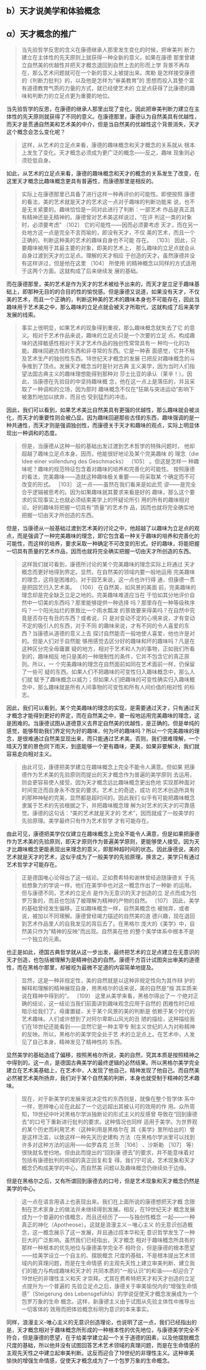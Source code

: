 <h2>b）天才说美学和体验概念</h2><h2>α）天才概念的推广</h2><blockquote data-pid="CgGC2ga3">当先验哲学反思的含义在康德继承人那里发生变化的时候，把审美判 断力建立在主体性的先天原则上就获得一种全新的意义。如果在康德 那里曾建立自然美的优越性并把天才概念退回到自然上去的形而上学 背景不再存在，那么艺术问题就可在一个新的意义上被提出来。席勒 是怎样接受康德的《判断力批判》的，以及他是怎样为“审美教育”的 思想而投入其整个富有道德教育气质的力量的方式，就已经使艺术的 立足点获得了比康德的趣味和判断力的立足点更为重要的地位。 </blockquote><p data-pid="9wizYUrG">当先验哲学的反思，在康德的继承人那里出现了变化，因此把审美判断力建立在主体性的先天原则就获得了不同的意义。在康德那里，康德认为自然美具有优越性，而天才是贯通自然美和艺术美的中介，但是当自然美的优越性这个背景消失，天才这个概念会怎么变化呢？</p><blockquote data-pid="2hH44dvC">这样，从艺术的立足点来看，康德的趣味概念和天才概念的关系就从 根本上发生了变化。天才概念必须成为更广泛的概念——反之，趣味 现象则必须贬低自身。</blockquote><p data-pid="8Keim4oO">如此，从艺术的立足点来看，康德的趣味概念和天才的概念的关系发生了改变，在这里天才概念比趣味概念更具有普遍性，而康德那里是相反的。</p><blockquote data-pid="2bOx_e3A">实际上在康德那里已具备了进行这样一种再评价的可能性。即使按照 康德的看法，美的艺术就是天才的艺术这一点对于趣味的判断功能来 说，也不是无关紧要的。趣味恰恰是一同对此进行了判断：一部艺术 作品是真正具有精神还是无精神的。康德曾对艺术美这样说过，“在评 判这一类的对象时，必须要考虑” 〔102〕 它的可能性——因而必须要考虑 天才，而在另一处地方这一点是完全不言而喻的，即没有天才，不仅 美的艺术，而且一个正确的、判断这种美的艺术的趣味自身也不可能 存在。 〔103〕 因此，只要趣味被用于其最主要的对象，即美的艺术上， 那么趣味的立足点就会从自身过渡到天才的立足点。理解的天才相应 于创造的天才。虽然康德并没有这样讲过，但是他在这里 〔104〕 所使用 的精神概念以同样的方式适用于这两个方面。这就构成了后来继续发 展的基础。 </blockquote><p data-pid="9wIokbs_">而在康德那里，美的艺术是作为天才的艺术被给予出来的，而天才是立足于趣味基础上，即那种无目的的合目的性的愉悦感。但是康德又说道，如果没有天才，不仅美的艺术，而且一个正确的，判断这种美的艺术的趣味本身也不可能存在，因此当趣味用于艺术美之中，那么趣味的立足点就会被天才所取代，这就构成了后来美学发展的线索。</p><blockquote data-pid="QjqxiFeg">事实上很明显，如果艺术的现象得到重视，那么趣味概念就失去了它 的意义。相对于艺术作品来说，趣味的立足点只是一个次要的立足 点。构成趣味的选择敏感性相对于天才艺术作品的独创性常常具有一 种均一化的功能。趣味回避古怪的东西和非寻常的东西。它是一种表 面感觉，它并不触及艺术生产的独创性东西。18世纪天才概念的发展 已把反对趣味概念的斗争推到了顶点。发展天才概念当时是针对古典 主义美学，因为当时人们指望法国古典主义的趣味理想能得到那种对 莎士比亚的承认（莱辛！）。因此，当康德在先验目的中坚持趣味概 念，他在这一点上是落伍的，并且采取了一种调和的立场，因为那时 趣味概念不仅在“狂飙与突进运动”影响下被激烈地加以摈弃，而且也 受到猛烈的冲击。</blockquote><p data-pid="Tkahq9AD">因此，我们可以看到，如果艺术美比自然美具有更强的优越性，那么趣味就会被淡化，而天才的重要性则会被凸显。因为趣味回避那些古怪的东西，趣味强调的是一种共通性，而天才则是强调独创性，而康德关于天才和趣味的观点，实际上明显体现出一种调和的态度。</p><blockquote data-pid="zByE5SJi">但是，当康德从这种一般的基础出发过渡到艺术哲学的特殊问题时， 他却超越了趣味立足点本身。因而，他能很好地论及某个完美趣味 的 理念（die Idee einer vollendung des Geschmacks） 〔105〕 。但这是怎样一 种趣味呢？趣味的规范特征包含着对趣味的培养和完善化的可能性。 按照康德的看法，完美趣味——造就这种趣味极关重要——将采取某 个确定而不可改变的形式。 ［103］ 这一点——虽然在我们看来是如此荒 谬——是完全合乎逻辑被思考的。因为如果趣味就其要求来看是好的 趣味，那么这个要求的实现事实上也就必须结束美学上的怀疑论所引 用的所有的趣味相对论。好的趣味将把握一切具有“质量”的艺术作 品，因而也就将完全确实地把握一切由天才所创造的东西。 </blockquote><p data-pid="vEMvRcSt">但是，当康德从一般基础过渡到艺术美的讨论之中，他超越了以趣味为立足点的观点，而是强调了一种完美趣味的理念，即它包含着一种关于趣味的培养和完善化的可能性，而这样的培养，要求采取一种确定不可改变的形式。好的趣味，将能把握一切具有质量的艺术作品，因而也就将完全确实把握一切由天才所创造的东西。</p><blockquote data-pid="ypnJ0ClI">这样我们就可看到，康德所讨论的某个完美趣味的理念实际上将通过 天才概念而更好地得到界定。显然，在自然美的领域内要一般地运用 完美趣味的理念，这将是困难的。对于园艺来说，这一点也许行得 通，但康德一贯是把园艺归入艺术美。 〔106〕 在自然美，如风景的美面 前，完美趣味的理念却是完全缺乏立足之地的。完美趣味难道应当在 于恰如其分地评价自然中一切美的东西吗？那里能够提供一种选择 吗？那里存在一种等级秩序吗？一个阳光灿烂的景致比一个雨水瓢泼 的景致要来得美吗？在自然中究竟是否存在有丑的东西？或者说，只 是对变动不定的心境来说，才有变动不定的吸引人的东西，对于不同 的趣味来说，才有不同的令人喜爱的东西？当康德从道德的意义上去 探讨自然能否一般地使人喜爱，他也许是对的。但是人们对于自然能 够用感觉去区分好的趣味和坏的趣味吗？凡是在这种区分完全毋庸置 疑的地方，相对于艺术和人为的事物，正如我们所看到的，趣味相反 地只是美的一种限制性的条件，它并不包含它的真正原则。所以，一 个完美趣味的理念在自然面前如同在艺术面前一样，仍保留了一些可 疑的东西。如果人们不把趣味的可变性归入趣味概念中，那么人们就 赋予了趣味概念以威力；但如果人们把趣味的可变性确实归入趣味概 念中，那么趣味就是所有人间事物的可变性和所有人间价值的相对性 的标志。 </blockquote><p data-pid="yFamai3M">因此，我们可以看到，某个完美趣味的理念的实现，是需要通过天才，只有通过天才概念才能得到更好的界定，而在自然美之中，要一般地运用完美趣味的理念，这是困难的。当康德试图从道德意义去界定自然美的优越性，是正确的。但是单纯的感觉，能够帮助我们界定何为好的趣味，何为坏的趣味吗？所以一个完美趣味的理念，是很难通过自然美显现出来，而只能通过艺术美。否则，我们很难理解，一个晴天万里的景色同下雨天，到底能够一个更有趣味，更美，如果非要解决，我们就容易走向相对主义。</p><blockquote data-pid="i8JVXgE4">由此可见，康德把美学建立在趣味概念上完全不能令人满意。但如果 把康德作为艺术美的先验原则而提出的天才概念作为普遍的美学原则 去运用，则会更容易使人接受。因为天才概念远比趣味概念更出色地 实现那种面对时间变迁而自身永不改变的要求。艺术上的奇迹，成功 的艺术创造所具有的那种神秘的完美，显然都是超时间的。因此我们 似乎有可能把趣味概念隶属于艺术的先验根据之下，并把趣味概念理 解为对艺术的天才的可靠感觉。康德的这句话：“美的艺术就是天才的 艺术”，因而就成了一般美学的先验原理。美学最终只有作为艺术哲学 才有可能存在。 </blockquote><p data-pid="_cwmFjlp">由此可见，康德把美学仅仅建立在趣味概念上完全不能令人满意，但是如果把康德作为艺术美的先验原则，即天才原则作为普遍美学原则，更能够使人接受。因为天才比趣味概念更能表现出来理念的意义，即那种超时间的状态。因此康德说，美的艺术就是天才的艺术，这似乎成为了一般美学的先验原理。换言之，美学只有通过艺术哲学才可能存在。</p><blockquote data-pid="c0FiNvIG">正是德国唯心论得出了这一结论。正如费希特和谢林曾经追随康德关 于先验想象力的学说一样，他们在美学中也对这一概念作出了一种新 的运用。但与康德不同，艺术的立足点 是作为无意识的天才创造的立 足点而成为包罗万象的，而且也包括了被理解为精神的产物的自然。 〔107〕 因此，美学的基础曾经发生偏移。正如趣味概念一样，自然美概念也 被抛弃，或者说，被加以不同理解。康德曾经竭力描述的自然美的道 德兴趣，现在退回到艺术作品里人的自我发见的背后去了。在黑格尔 庞大的《美学》中，自然美只作为“精神的反映”而出现。自然美在他 的整个美学体系中根本不是一个独立的元素。</blockquote><p data-pid="VfdUcWpk">也正是如此，德国古典哲学就从这一步出发，最终把艺术的立足点建立在无意识的天才创造，也包括被理解为是精神创造的自然。康德千方百计试图突出审美的道德性，而在黑格尔那里，却被视为最微不足道的内容简单地提及。</p><blockquote data-pid="QvRn3rxV">显然，这是一种非规定性，美的自然就是以这种非规定性向为其作辩 护的解释和理解的精神展现自身，用黑格尔的话来说，美的自然是“按 其实质来说在精神中得到的”。 〔109〕 这里从美学来看，黑格尔得出了一 个绝对正确的结论，这一结论当我们前面讲到趣味观念应用于自然的 困难性时已经暗示给我们了。毋庸置疑，关于某个风景的美的判断是 依赖于某个时代的艺术趣味。人们或许想到了对阿尔卑斯山风光的丑 陋的描绘，这种描绘我们在18世纪还能看到——显然它是一种主宰专 制主义世纪的人为对称精神的反映。所以，黑格尔的美学完全处于艺 术的立足点上。在艺术中，人发见了自己本身，精神发见了精神性的 东西。 </blockquote><p data-pid="uAHH22Us">显然美学的基础造成了偏移，按照黑格尔所说，美的自然，究其本质是按照精神之中得到的。这一点，是德国古典美学的最终逻辑的必然结果。所以黑格尔美学完全建立在艺术美基础上，在艺术中，人发现了他自己，精神发现了他自己。而自然美必然被艺术美所扬弃，我们对于某个自然美的判断，本身也就受制于精神的艺术趣味。</p><blockquote data-pid="cuTerzTO">现在，对于新美学的发展来说决定性的东西则是，就像在整个哲学体 系中一样，思辨唯心论在此起了一个远远超出其被认可的效用的作 用。众所周知，19世纪中叶对黑格尔学派独断论的形式主义的反感曾 导致在“回到康德去”的口号下重新进行批判的要求。这种情况也同样 适用于美学。为世界观的某个历史而利用艺术（这种利用是黑格尔在 其《美学》里所给出的）曾是这样泛滥，以致这样一种先天历史建构 方法（在黑格尔学派里可以找到许多对这种方法的运用——如罗森克 兰茨 ［106］ 、沙斯勒 ［107］ 等）很快就名誉扫地。但由此而提出的“回到康 德去”的要求，并不能意味着对包括有康德批判的视域的真正回复和复 得。我们宁可说，艺术现象和天才概念仍构成美学的中心，而自然美 问题以及趣味概念仍继续处于边缘。</blockquote><p data-pid="xEPgnQG7">但是在黑格尔之后，又有所谓回到康德去的口号，但是艺术现象和天才概念仍然是美学的中心。</p><blockquote data-pid="TTuNPmdS">这一点在语言用语上也表现出来。我们在上面所说的康德想把天才概 念限制在艺术家身上的做法并未继续得到发展。相反，在19世纪天才 概念发展成为一个普遍的价值概念，而且还经历了——与独创性概念 一起——一种真正的神化（Apotheose）。这就是浪漫主义－唯心主义 的无意识创造概念，这一概念展示了这一发展，并且通过叔本华和无 意识哲学发生了一种巨大的广泛影响。虽然我们已经指出，天才概念 相对于趣味概念所具有的那样一种根本的优先地位与康德美学完全不 相符合，但是康德的根本愿望——给美学设立一个自主的、摆脱概念 尺度的基础，不是根本提出艺术领域内的真理问题，而是在生命情感 的主观先天性上建立审美判断、建立我们的能力与构成趣味和天才的 共同本质的“一般认识”的和谐——却迎合了19世纪的非理性主义和天 才崇拜。尤其在费希特把天才和天才创造的立足点提升为一个普遍的 先验立足点之后，康德关于审美愉悦内的“增强生命情感”（Steigerung des Lebensgefühls）的学说促使天才概念发展成为一个包罗万象的生命 概念。这样，新康德主义由于试图从先验主体性中推导出一切客体的 效用而把体验概念标明为意识的本来事实。</blockquote><p data-pid="EWGjVPgR">同样，浪漫主义-唯心主义的无意识创造理论，也说明了这一点，我们已经指出的是，天才概念相对于趣味概念所形成的一种根本性的优先地位，与康德美学完全不符合，但是康德的愿望，在于给美学建立起一个关于道德的因素，以及他摆脱概念尺度的基础，所以他并没有试图回答艺术艺术领域的真理问题，而是在生命情感的主观先天性之中建立起审美判断。这反而迎合了19世纪的非理性主义。这种审美愉快的增强生命情感，促使天才概念成为了一个包罗万象的生命概念。</p><p></p>
